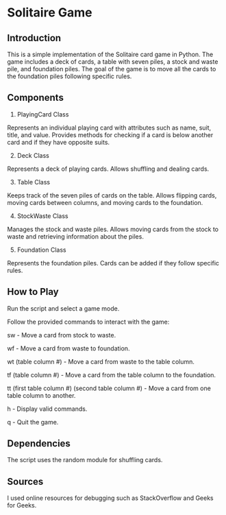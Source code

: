 
# Solitaire Game
## Introduction
This is a simple implementation of the Solitaire card game in Python. The game includes a deck of cards, a table with seven piles, a stock and waste pile, and foundation piles. The goal of the game is to move all the cards to the foundation piles following specific rules.

## Components
1. PlayingCard Class
   
Represents an individual playing card with attributes such as name, suit, title, and value. Provides methods for checking if a card is below another card and if they have opposite suits.

2. Deck Class
   
Represents a deck of playing cards. Allows shuffling and dealing cards.

3. Table Class
   
Keeps track of the seven piles of cards on the table. Allows flipping cards, moving cards between columns, and moving cards to the foundation.

4. StockWaste Class
   
Manages the stock and waste piles. Allows moving cards from the stock to waste and retrieving information about the piles.

5. Foundation Class
   
Represents the foundation piles. Cards can be added if they follow specific rules.

## How to Play
Run the script and select a game mode.

Follow the provided commands to interact with the game:

sw - Move a card from stock to waste.

wf - Move a card from waste to foundation.

wt (table column #) - Move a card from waste to the table column.

tf (table column #) - Move a card from the table column to the foundation.

tt (first table column #) (second table column #) - Move a card from one table column to another.

h - Display valid commands.

q - Quit the game.

## Dependencies
The script uses the random module for shuffling cards.

## Sources
I used online resources for debugging such as StackOverflow and Geeks for Geeks. 
